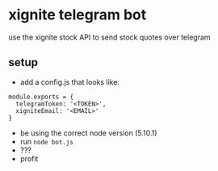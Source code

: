 # xignite telegram bot
use the xignite stock API to send stock quotes over telegram

## setup
* add a config.js that looks like:
```
module.exports = {
  telegramToken: '<TOKEN>',
  xigniteEmail: '<EMAIL>'
}
```
* be using the correct node version (5.10.1)
* run `node bot.js`
* ???
* profit 
